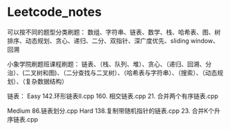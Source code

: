 # Leetcode_notes

可以按不同的题型分类刷题：
数组、字符串、链表、数学、栈、哈希表、图、树
排序、动态规划、贪心、递归、二分、双指针、深广度优先、sliding window、回溯

小象学院刷题班课程刷题：
链表、（栈、队列、堆）、贪心、（递归、回溯、分治）、(二叉树和图)、（二分查找与二叉树）、（哈希表与字符串）、（搜索）、（动态规划）、（复杂数据结构）

链表：
Easy
142.环形链表Ⅱ.cpp
160. 相交链表.cpp
21. 合并两个有序链表.cpp

Medium
86.链表划分.cpp
Hard
138.复制带随机指针的链表.cpp
23. 合并K个升序链表.cpp
